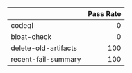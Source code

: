 |                      |   Pass Rate |
|:---------------------|------------:|
| codeql               |           0 |
| bloat-check          |           0 |
| delete-old-artifacts |         100 |
| recent-fail-summary  |         100 |